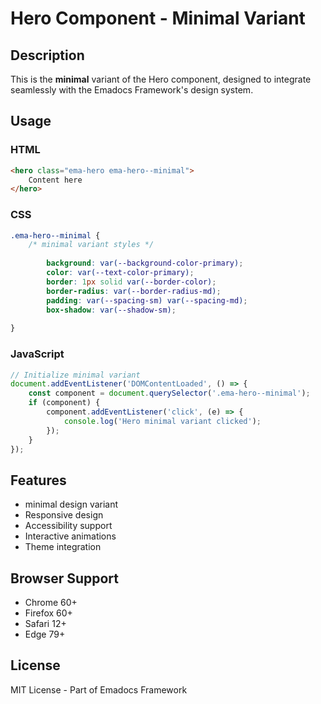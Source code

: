 # Hero Component - Minimal Variant

## Description
This is the **minimal** variant of the Hero component, designed to integrate seamlessly with the Emadocs Framework's design system.

## Usage

### HTML
```html
<hero class="ema-hero ema-hero--minimal">
    Content here
</hero>
```

### CSS
```css
.ema-hero--minimal {
    /* minimal variant styles */
    
        background: var(--background-color-primary);
        color: var(--text-color-primary);
        border: 1px solid var(--border-color);
        border-radius: var(--border-radius-md);
        padding: var(--spacing-sm) var(--spacing-md);
        box-shadow: var(--shadow-sm);
    
}
```

### JavaScript
```javascript
// Initialize minimal variant
document.addEventListener('DOMContentLoaded', () => {
    const component = document.querySelector('.ema-hero--minimal');
    if (component) {
        component.addEventListener('click', (e) => {
            console.log('Hero minimal variant clicked');
        });
    }
});
```

## Features
- minimal design variant
- Responsive design
- Accessibility support
- Interactive animations
- Theme integration

## Browser Support
- Chrome 60+
- Firefox 60+
- Safari 12+
- Edge 79+

## License
MIT License - Part of Emadocs Framework
